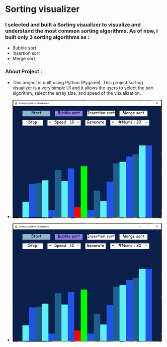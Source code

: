 # Sorting visualizer
### I selected and built a Sorting visualizer to visualize and understand the most common sorting algorithms. As of now, I built only 3 sorting algorithms as :


*   Bubble sort
*   Insertion sort
*    Merge sort

### About Project :
* This project is built using Python (Pygame). This project sorting visualizer is a very simple UI and it allows the users to select the sort algorithm, select the array size, and speed of the visualization.


* ![Image](Images/Capture.PNG)


* ![Image](Images/Capture2.PNG)

